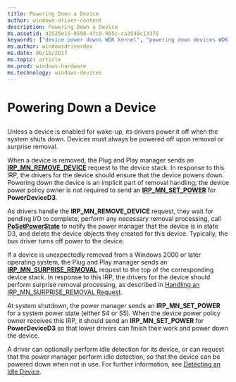 ```yaml
---
title: Powering Down a Device
author: windows-driver-content
description: Powering Down a Device
ms.assetid: d2525e15-9590-4fc0-955c-ca3540c13375
keywords: ["device power downs WDK kernel", "powering down devices WDK kernel", "IRP_MN_REMOVE_DEVICE", "turning off devices WDK power management", "automatic power downs WDK kernel", "shutdown power management WDK kernel", "off power WDK kernel", "IRPs WDK power management", "surprise removals WDK power management", "device removals WDK power management", "removing devices", "I/O WDK power management", "unexpected device removal WDK power management", "idle detection WDK power management", "conserving power WDK kernel", "I/O request packets WDK power management"]
ms.author: windowsdriverdev
ms.date: 06/16/2017
ms.topic: article
ms.prod: windows-hardware
ms.technology: windows-devices
---
```


# Powering Down a Device


## <a href="" id="ddk-powering-down-a-device-kg"></a>


Unless a device is enabled for wake-up, its drivers power it off when the system shuts down. Devices must always be powered off upon removal or surprise removal.

When a device is removed, the Plug and Play manager sends an [**IRP\_MN\_REMOVE\_DEVICE**](https://msdn.microsoft.com/library/windows/hardware/ff551738) request to the device stack. In response to this IRP, the drivers for the device should ensure that the device powers down. Powering down the device is an implicit part of removal handling; the device power policy owner is not required to send an [**IRP\_MN\_SET\_POWER**](https://msdn.microsoft.com/library/windows/hardware/ff551744) for **PowerDeviceD3**.

As drivers handle the **IRP\_MN\_REMOVE\_DEVICE** request, they wait for pending I/O to complete, perform any necessary removal processing, call [**PoSetPowerState**](https://msdn.microsoft.com/library/windows/hardware/ff559765) to notify the power manager that the device is in state D3, and delete the device objects they created for this device. Typically, the bus driver turns off power to the device.

If a device is unexpectedly removed from a Windows 2000 or later operating system, the Plug and Play manager sends an [**IRP\_MN\_SURPRISE\_REMOVAL**](https://msdn.microsoft.com/library/windows/hardware/ff551760) request to the top of the corresponding device stack. In response to this IRP, the drivers for the device should perform surprise removal processing, as described in [Handling an IRP\_MN\_SURPRISE\_REMOVAL Request](handling-an-irp-mn-surprise-removal-request.md).

At system shutdown, the power manager sends an **IRP\_MN\_SET\_POWER** for a system power state (either S4 or S5). When the device power policy owner receives this IRP, it should send an **IRP\_MN\_SET\_POWER** for **PowerDeviceD3** so that lower drivers can finish their work and power down the device.

A driver can optionally perform idle detection for its device, or can request that the power manager perform idle detection, so that the device can be powered down when not in use. For further information, see [Detecting an Idle Device](detecting-an-idle-device.md).

 

 




